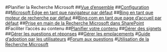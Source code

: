 #Planifier la Recherche Microsoft
##[Vue d’ensemble](overview-microsoft-search.md)
##[Configuration](setup-microsoft-search.md)
##[Microsoft Edge en tant que navigateur par défaut](set-default-browser.md)
##[Bing en tant que moteur de recherche par défaut](set-default-search-engine.md)
##[Bing.com en tant que page d’accueil par défaut](set-default-homepage.md)
##[Prise en main de la Recherche Microsoft dans SharePoint](get-started-search-in-sharepoint-online.md)
#Faciliter l’accès au contenu
##[Planifier votre contenu](plan-your-content.md)
##[Gérer des signets](manage-bookmarks.md)
##[Gérer les questions et réponses](manage-qas.md)
##[Gérer les emplacements](manage-locations.md)
#[Guide d’adoption par les utilisateurs](user-adoption-guide.md)
#[Forum aux questions](faqs.md)
#[Utilisation de la Recherche Microsoft](use/about-microsoft-search.md)
